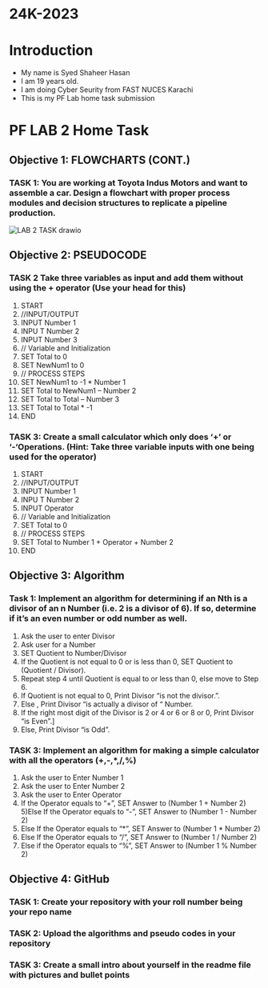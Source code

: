 # 24K-2023
# Introduction
* My name is Syed Shaheer Hasan
* I am 19 years old.
* I am doing Cyber Seurity from FAST NUCES Karachi
* This is my PF Lab home task submission
# PF LAB 2 Home Task

## Objective 1: FLOWCHARTS (CONT.)
### TASK 1: You are working at Toyota Indus Motors and want to assemble a car. Design a flowchart with proper process modules and decision structures to replicate a pipeline production. 
![LAB 2 TASK drawio](https://github.com/user-attachments/assets/7f383676-aeb5-4ec7-aac7-5a2623d6bc39)
                           

## Objective 2: PSEUDOCODE
### TASK 2 Take three variables as input and add them without using the + operator (Use your head for this)
1) START
2) //INPUT/OUTPUT
3) INPUT Number 1
4) INPU	T Number 2
5) INPUT Number 3
6) // Variable and Initialization 
7) SET Total to 0
8) SET NewNum1 to 0
9) // PROCESS STEPS
10) SET NewNum1 to -1 * Number 1
11) SET Total to NewNum1 – Number 2
12) SET Total to Total – Number 3
13) SET Total to Total * -1
14) END

### TASK 3: Create a small calculator which only does ‘+’ or ‘-‘Operations. (Hint: Take three variable inputs with one being used for the operator)
1) START
2) //INPUT/OUTPUT
3) INPUT Number 1
4) INPU	T Number 2
5) INPUT Operator
6) // Variable and Initialization 
7) SET Total to 0
8) // PROCESS STEPS
9) SET Total to Number 1 + Operator + Number 2
10) END

## Objective 3: Algorithm

### Task 1: Implement an algorithm for determining if an Nth is a divisor of an n Number (i.e. 2 is a divisor of 6). If so, determine if it’s an even number or odd number as well.
1) Ask the user to enter Divisor
2) Ask user for a Number
3) SET Quotient to Number/Divisor
4) If the Quotient is not equal to 0 or is less than 0, SET Quotient to (Quotient / Divisor).
5) Repeat step 4 until Quotient is equal to or less than 0, else move to Step 6.
6) If Quotient is not equal to 0, Print Divisor “is not the divisor.”.
7) Else , Print Divisor “is actually a divisor of “ Number.
8) If the right most digit of the Divisor is 2 or 4 or 6 or 8 or 0, Print Divisor “is Even”.]
9) Else, Print Divisor “is Odd”.

### TASK 3: Implement an algorithm for making a simple calculator with all the operators (+,-,*,/,%)
1) Ask the user to Enter Number 1
2) Ask the user to Enter Number 2
3) Ask the user to Enter Operator
4) If the Operator equals to “+”, SET Answer to (Number 1 + Number 2)
5)Else If the Operator equals to “-”, SET Answer to (Number 1 - Number 2)
6) Else If the Operator equals to “*”, SET Answer to (Number 1 * Number 2)
7) Else If the Operator equals to “/”, SET Answer to (Number 1 / Number 2)
8) Else if the Operator equals to “%”, SET Answer to (Number 1 % Number 2)

## Objective 4: GitHub
### TASK 1: Create your repository with your roll number being your repo name
### TASK 2: Upload the algorithms and pseudo codes in your repository
### TASK 3: Create a small intro about yourself in the readme file with pictures and bullet points





